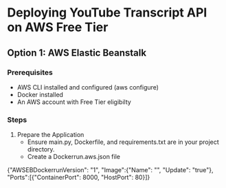 # Deploying YouTube Transcript API on AWS Free Tier

## Option 1: AWS Elastic Beanstalk

### Prerequisites

- AWS CLI installed and configured (aws configure)
- Docker installed
- An AWS account with Free Tier eligibilty

### Steps

1. Prepare the Application
   - Ensure main.py, Dockerfile, and requirements.txt are in your project directory.
   - Create a Dockerrun.aws.json file

{"AWSEBDockerrunVersion": "1", "Image":{"Name": "", "Update": "true"}, "Ports":[{"ContainerPort": 8000, "HostPort": 80}]}
